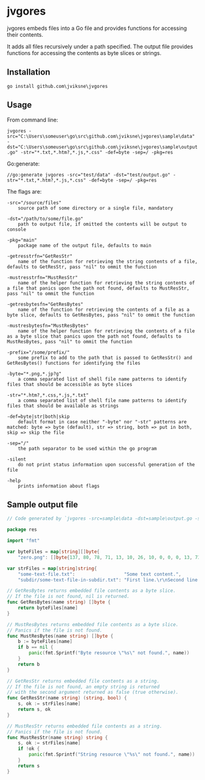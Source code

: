 # jvgores

jvgores embeds files into a Go file and provides functions for accessing their contents.

It adds all files recursively under a path specified.
The output file provides functions for accessing the contents as byte slices or strings.

## Installation

`go install github.com\jviksne\jvgores`

## Usage

From command line:

`jvgores -src="C:\Users\someuser\go\src\github.com\jviksne\jvgores\sample\data" -dst="C:\Users\someuser\go\src\github.com\jviksne\jvgores\sample\output.go" -str="*.txt,*.htm?,*.js,*.css" -def=byte -sep=/ -pkg=res`

Go:generate:

`//go:generate jvgores -src="test/data" -dst="test/output.go" -str="*.txt,*.htm?,*.js,*.css" -def=byte -sep=/ -pkg=res`

The flags are:
```
-src="/source/files"
    source path of some directory or a single file, mandatory

-dst="/path/to/some/file.go"
    path to output file, if omitted the contents will be output to console

-pkg="main"
    package name of the output file, defaults to main

-getresstrfn="GetResStr"
    name of the function for retrieving the string contents of a file, defaults to GetResStr, pass "nil" to ommit the function

-mustresstrfn="MustResStr"
    name of the helper function for retrieving the string contents of a file that panics upon the path not found, defaults to MustResStr, pass "nil" to ommit the function

-getresbytesfn="GetResBytes"
    name of the function for retrieving the contents of a file as a byte slice, defaults to GetResBytes, pass "nil" to ommit the function

-mustresbytesfn="MustResBytes"
    name of the helper function for retrieving the contents of a file as a byte slice that panics upon the path not found, defaults to MustResBytes, pass "nil" to ommit the function

-prefix="/some/prefix/"
    some prefix to add to the path that is passed to GetResStr() and GetResBytes() functions for identifying the files

-byte="*.png,*.jp?g"
    a comma separated list of shell file name patterns to identify files that should be accessible as byte slices

-str="*.htm?,*.css,*.js,*.txt"
    a comma separated list of shell file name patterns to identify files that should be available as strings

-def=byte|str|both|skip
    default format in case neither "-byte" nor "-str" patterns are matched: byte => byte (default), str => string, both => put in both, skip => skip the file

-sep="/"
    the path separator to be used within the go program

-silent
    do not print status information upon successful generation of the file

-help
    prints information about flags
```

## Sample output file

```go
// Code generated by `jvgores -src=sample\data -dst=sample\output.go -str=*.txt,*.htm?,*.js,*.css -def=byte -sep=/ -pkg=res`; DO NOT EDIT.

package res

import "fmt"

var byteFiles = map[string][]byte{
	"zero.png": []byte{137, 80, 78, 71, 13, 10, 26, 10, 0, 0, 0, 13, 73, 72, 68, 82, 0, 0, 0, 1, 0, 0, 0, 1, 8, 6, 0, 0, 0, 31, 21, 196, 137, 0, 0, 0, 6, 98, 75, 71, 68, 0, 255, 0, 255, 0, 255, 160, 189, 167, 147, 0, 0, 0, 9, 112, 72, 89, 115, 0, 0, 46, 35, 0, 0, 46, 35, 1, 120, 165, 63, 118, 0, 0, 0, 11, 73, 68, 65, 84, 8, 215, 99, 96, 0, 2, 0, 0, 5, 0, 1, 226, 38, 5, 155, 0, 0, 0, 0, 73, 69, 78, 68, 174, 66, 96, 130}}

var strFiles = map[string]string{
	"some-text-file.txt":                  "Some text content.",
	"subdir/some-text-file-in-subdir.txt": "First line.\r\nSecond line.\r\nVarious 'quotes' \"on\" `this` line.\r\n"}

// GetResBytes returns embedded file contents as a byte slice.
// If the file is not found, nil is returned.
func GetResBytes(name string) []byte {
	return byteFiles[name]
}

// MustResBytes returns embedded file contents as a byte slice.
// Panics if the file is not found.
func MustResBytes(name string) []byte {
	b := byteFiles[name]
	if b == nil {
		panic(fmt.Sprintf("Byte resource \"%s\" not found.", name))
	}
	return b
}

// GetResStr returns embedded file contents as a string.
// If the file is not found, an empty string is returned
// with the second argument returned as false (true otherwise).
func GetResStr(name string) (string, bool) {
	s, ok := strFiles[name]
	return s, ok
}

// MustResStr returns embedded file contents as a string.
// Panics if the file is not found.
func MustResStr(name string) string {
	s, ok := strFiles[name]
	if !ok {
		panic(fmt.Sprintf("String resource \"%s\" not found.", name))
	}
	return s
}
```
